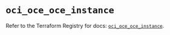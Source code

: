 # `oci_oce_oce_instance`

Refer to the Terraform Registry for docs: [`oci_oce_oce_instance`](https://registry.terraform.io/providers/hashicorp/oci/7.19.0/docs/resources/oce_oce_instance).
